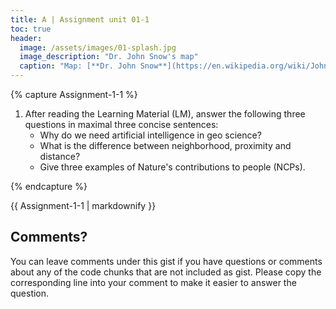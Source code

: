 ```yaml
--- 
title: A | Assignment unit 01-1
toc: true
header:
  image: /assets/images/01-splash.jpg
  image_description: "Dr. John Snow's map"
  caption: "Map: [**Dr. John Snow**](https://en.wikipedia.org/wiki/John_Snow) [Wellcome Library via wikimedia](https://w.wiki/QtV)"
---
```






{% capture Assignment-1-1 %}



1. After reading the Learning Material (LM), answer the following three questions in maximal three concise sentences:
	* Why do we need artificial intelligence in geo science?
	* What is the difference between neighborhood, proximity and distance?
	* Give three examples of Nature's contributions to people (NCPs).

{% endcapture %}
<div class="notice--success">
  {{ Assignment-1-1 | markdownify }}
</div> 

## Comments?
You can leave comments under this gist if you have questions or comments about any of the code chunks that are not included as gist. Please copy the corresponding line into your comment to make it easier to answer the question. 



<script src="https://utteranc.es/client.js"
        repo="GeoMOER/geoAI"
        issue-term="GeoAI_2022_unit_01_assignment_1_1"
        theme="github-light"
        crossorigin="anonymous"
        async>
</script>

